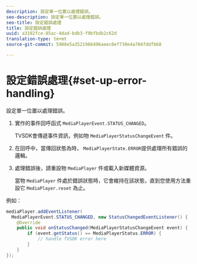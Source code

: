 ```yaml
---
description: 設定單一位置以處理錯誤。
seo-description: 設定單一位置以處理錯誤。
seo-title: 設定錯誤處理
title: 設定錯誤處理
uuid: a3182fce-85ac-4dad-bdb3-f9bfbdb2c62d
translation-type: tm+mt
source-git-commit: 5908e5a3521966496aeec0ef730e4a704fddfb68

---
```



# 設定錯誤處理{#set-up-error-handling}

設定單一位置以處理錯誤。

1. 實作的事件回呼函式 `MediaPlayerEvent.STATUS_CHANGED`。

   TVSDK會傳遞事件資訊，例如物 `MediaPlayerStatusChangeEvent` 件。
1. 在回呼中，當傳回狀態為時， `MediaPlayerState.ERROR`提供處理所有錯誤的邏輯。
1. 處理錯誤後，請重設物 `MediaPlayer` 件或載入新媒體資源。

   當物 `MediaPlayer` 件處於錯誤狀態時，它會維持在該狀態，直到您使用方法重設它 `MediaPlayer.reset` 為止。

<!--<a id="example_49FF225E92EA494AA06B2E5F26101F4C"></a>-->

例如：

```java
mediaPlayer.addEventListener( 
  MediaPlayerEvent.STATUS_CHANGED, new StatusChangedEventListener() { 
    @Override 
    public void onStatusChanged(MediaPlayerStatusChangeEvent event) { 
        if (event.getStatus() == MediaPlayerStatus.ERROR) { 
            // handle TVSDK error here 
        } 
    } 
});
```

